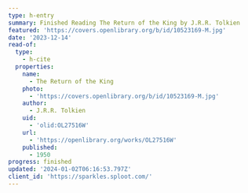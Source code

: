 ```yaml
---
type: h-entry
summary: Finished Reading The Return of the King by J.R.R. Tolkien
featured: 'https://covers.openlibrary.org/b/id/10523169-M.jpg'
date: '2023-12-14'
read-of:
  type:
    - h-cite
  properties:
    name:
      - The Return of the King
    photo:
      - 'https://covers.openlibrary.org/b/id/10523169-M.jpg'
    author:
      - J.R.R. Tolkien
    uid:
      - 'olid:OL27516W'
    url:
      - 'https://openlibrary.org/works/OL27516W'
    published:
      - 1950
progress: finished
updated: '2024-01-02T06:16:53.797Z'
client_id: 'https://sparkles.sploot.com/'
---
```


